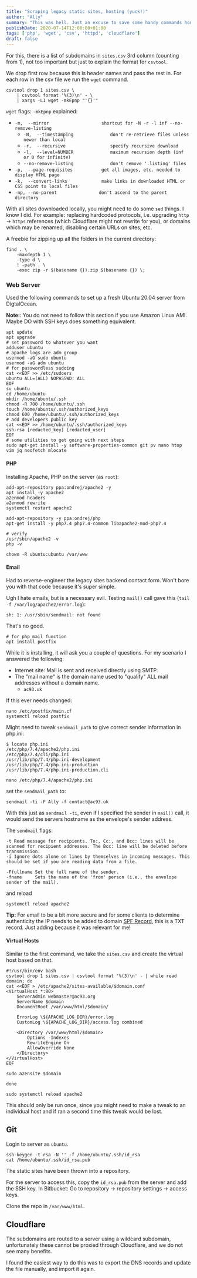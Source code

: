 ```yaml
---
title: "Scraping legacy static sites, hosting (yuck!)"
author: "Ally"
summary: "This was hell. Just an excuse to save some handy commands honestly."
publishDate: 2020-07-14T12:00:00+01:00
tags: ['php', 'wget', 'csv', 'httpd', 'cloudflare']
draft: false
---
```


For this, there is a list of subdomains in `sites.csv` 3rd column (counting from 1), not too important but just to explain the format for `csvtool`.

We drop first row because this is header names and pass the rest in. For each row in the csv file we run the `wget` command.

```shell script
csvtool drop 1 sites.csv \
    | csvtool format '%(3)\n' - \
    | xargs -L1 wget -mkEpnp "'{}'"
```

`wget` flags: `-mkEpnp` explained:

* `-m,  --mirror                    shortcut for -N -r -l inf --no-remove-listing`
    * `-N,  --timestamping              don't re-retrieve files unless newer than local`
    * `-r,  --recursive                 specify recursive download`
    * `-l,  --level=NUMBER              maximum recursion depth (inf or 0 for infinite)`
    * `--no-remove-listing              don't remove '.listing' files`
* `-p,  --page-requisites           get all images, etc. needed to display HTML page`
* `-k,  --convert-links             make links in downloaded HTML or CSS point to local files`
*  `-np, --no-parent                don't ascend to the parent directory`

With all sites downloaded locally, you might need to do some `sed` things. I know I did. For example: replacing hardcoded protocols, i.e. upgrading `http` -> `https` references (which Cloudflare might not rewrite for you), or domains which may be renamed, disabling certain URLs on sites, etc.

A freebie for zipping up all the folders in the current directory:

```shell script
find . \
    -maxdepth 1 \
    -type d \
    ! -path . \
    -exec zip -r $(basename {}).zip $(basename {}) \;
```

### Web Server

Used the following commands to set up a fresh Ubuntu 20.04 server from DigtalOcean.

**Note:**: You do not need to follow this section if you use Amazon Linux AMI. Maybe DO with SSH keys does something equivalent.

```shell script
apt update
apt upgrade
# set password to whatever you want
adduser ubuntu
# apache logs are adm group
usermod -aG sudo ubuntu
usermod -aG adm ubuntu
# for passwordless sudoing
cat <<EOF >> /etc/sudoers
ubuntu ALL=(ALL) NOPASSWD: ALL
EOF
su ubuntu
cd /home/ubuntu
mkdir /home/ubuntu/.ssh
chmod -R 700 /home/ubuntu/.ssh
touch /home/ubuntu/.ssh/authorized_keys
chmod 600 /home/ubuntu/.ssh/authorized_keys
# add developers public key
cat <<EOF >> /home/ubuntu/.ssh/authorized_keys
ssh-rsa [redacted_key] [redacted_user]
EOF
# some utilities to get going with next steps
sudo apt-get install -y software-properties-common git pv nano htop vim jq neofetch mlocate
```

#### PHP

Installing Apache, PHP on the server (as `root`):

```shell script
add-apt-repository ppa:ondrej/apache2 -y
apt install -y apache2
a2enmod headers
a2enmod rewrite
systemctl restart apache2

add-apt-repository -y ppa:ondrej/php
apt-get install -y php7.4 php7.4-common libapache2-mod-php7.4

# verify
/usr/sbin/apache2 -v
php -v

chown -R ubuntu:ubuntu /var/www
```

#### Email

Had to reverse-engineer the legacy sites backend contact form. Won't bore you with that code because it's super simple.

Ugh I hate emails, but is a necessary evil. Testing `mail()` call gave this (`tail -f /var/log/apache2/error.log`):

```text
sh: 1: /usr/sbin/sendmail: not found
```

That's no good.

```shell script
# for php mail function
apt install postfix
```

While it is installing, it will ask you a couple of questions. For my scenario I answered the following:

* Internet site: Mail is sent and received directly using SMTP.
* The "mail name" is the domain name used to "qualify" ALL mail addresses without a domain name.
    * `ac93.uk`

If this ever needs changed:

```shell script
nano /etc/postfix/main.cf
systemctl reload postfix
```

Might need to tweak `sendmail_path` to give correct sender information in php.ini:

```shell script
$ locate php.ini
/etc/php/7.4/apache2/php.ini
/etc/php/7.4/cli/php.ini
/usr/lib/php/7.4/php.ini-development
/usr/lib/php/7.4/php.ini-production
/usr/lib/php/7.4/php.ini-production.cli

nano /etc/php/7.4/apache2/php.ini
```

set the `sendmail_path` to:

```text
sendmail -ti -F Ally -f contact@ac93.uk
```

With this just as `sendmail -ti`, even if I specified the sender in `mail()` call, it would send the servers hostname as the envelope's sender address.

The `sendmail` flags:

```text
-t Read message for recipients. To:, Cc:, and Bcc: lines will be scanned for recipient addresses. The Bcc: line will be deleted before transmission.
-i Ignore dots alone on lines by themselves in incoming messages. This should be set if you are reading data from a file.

-Ffullname Set the full name of the sender.
-fname     Sets the name of the 'from' person (i.e., the envelope sender of the mail).
```

and reload

```shell script
systemctl reload apache2
```

**Tip:** For email to be a bit more secure and for some clients to determine authenticity the IP needs to be added to domain [SPF Record](https://support.google.com/a/answer/33786?hl=en), this is a TXT record. Just adding because it was relevant for me!


#### Virtual Hosts

Similar to the first command, we take the `sites.csv` and create the virtual host based on that.

```shell script
#!/usr/bin/env bash
csvtool drop 1 sites.csv | csvtool format '%(3)\n' - | while read domain; do
cat <<EOF > /etc/apache2/sites-available/$domain.conf
<VirtualHost *:80>
    ServerAdmin webmaster@ac93.org
    ServerName $domain
    DocumentRoot /var/www/html/$domain/

    ErrorLog \${APACHE_LOG_DIR}/error.log
    CustomLog \${APACHE_LOG_DIR}/access.log combined

    <Directory /var/www/html/$domain>
        Options -Indexes
        RewriteEngine On
        AllowOverride None
    </Directory>
</VirtualHost>
EOF

sudo a2ensite $domain

done

sudo systemctl reload apache2
```

This should only be run once, since you might need to make a tweak to an individual host and if ran a second time this tweak would be lost.

## Git

Login to server as `ubuntu`.

```shell script
ssh-keygen -t rsa -N '' -f /home/ubuntu/.ssh/id_rsa
cat /home/ubuntu/.ssh/id_rsa.pub
```

The static sites have been thrown into a repository.

For the server to access this, copy the `id_rsa.pub` from the server and add the SSH key. In Bitbucket: Go to repository → repository settings → access keys.

Clone the repo in `/var/www/html`.

## Cloudflare

The subdomains are routed to a server using a wildcard subdomain, unfortunately these cannot be proxied through Cloudflare, and we do not see many benefits.

I found the easiest way to do this was to export the DNS records and update the file manually, and import it again.
